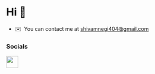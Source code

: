 Hi 👋 
=====================================

* ✉️  You can contact me at [shivamnegi404@gmail.com](mailto:shivamnegi404@gmail.com)

### Socials

<p align="left"> <a href="https://www.github.com/shvmngi" target="_blank" rel="noreferrer"><img src="https://raw.githubusercontent.com/danielcranney/readme-generator/main/public/icons/socials/github.svg" width="32" height="32" /></p>






